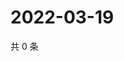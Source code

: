 # 2022-03-19

共 0 条

<!-- BEGIN WEIBO -->
<!-- 最后更新时间 Sat Mar 19 2022 02:18:20 GMT+0800 (China Standard Time) -->

<!-- END WEIBO -->
